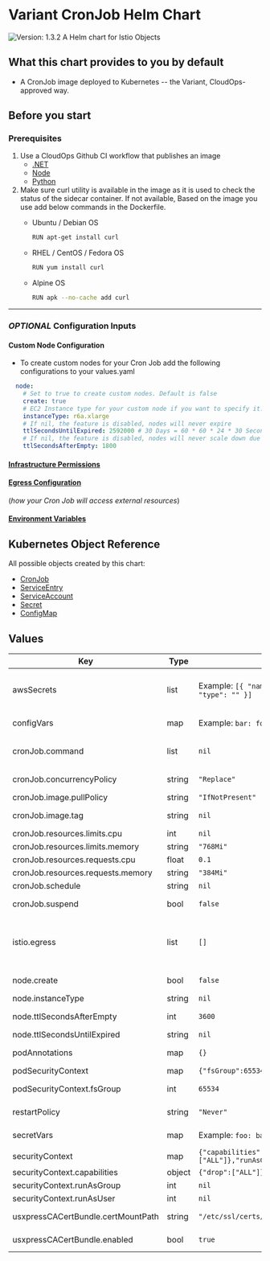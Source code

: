 # Variant CronJob Helm Chart

![Version: 1.3.2](https://img.shields.io/badge/Version-1.3.2-informational?style=flat-square) A Helm chart for Istio Objects

## What this chart provides to you by default

- A CronJob image deployed to Kubernetes -- the Variant, CloudOps-approved way.

## Before you start

### Prerequisites

1. Use a CloudOps Github CI workflow that publishes an image
   - [.NET](https://github.com/variant-inc/actions-dotnet)
   - [Node](https://github.com/variant-inc/actions-nodejs)
   - [Python](https://github.com/variant-inc/actions-python)
2. Make sure curl utility is available in the image as it is used to check the status of the sidecar container. If not available, Based on the image you use add below commands in the Dockerfile.
   - Ubuntu / Debian OS

     ```bash
     RUN apt-get install curl
     ```

   - RHEL / CentOS / Fedora OS

     ```bash
     RUN yum install curl
     ```

   - Alpine OS

     ```bash
     RUN apk --no-cache add curl
     ```

***

### *OPTIONAL* Configuration Inputs

#### Custom Node Configuration

- To create custom nodes for your Cron Job add the following configurations to your values.yaml

```yaml
  node:
    # Set to true to create custom nodes. Default is false
    create: true
    # EC2 Instance type for your custom node if you want to specify it.
    instanceType: r6a.xlarge
    # If nil, the feature is disabled, nodes will never expire
    ttlSecondsUntilExpired: 2592000 # 30 Days = 60 * 60 * 24 * 30 Seconds;
    # If nil, the feature is disabled, nodes will never scale down due to low utilization. Default 30 minutes
    ttlSecondsAfterEmpty: 1800
```

#### [Infrastructure Permissions](https://backstage.apps.ops-drivevariant.com/docs/default/Component/dx-docs/Apps/Common/rolearn/)

#### [Egress Configuration](https://backstage.apps.ops-drivevariant.com/docs/default/Component/dx-docs/Apps/Common/egress/)

(*how your Cron Job will access external resources*)

#### [Environment Variables](https://backstage.apps.ops-drivevariant.com/docs/default/Component/dx-docs/Apps/Common/environment_variables/)

## Kubernetes Object Reference

All possible objects created by this chart:

- [CronJob](https://kubernetes.io/docs/reference/kubernetes-api/workload-resources/cron-job-v1/)
- [ServiceEntry](https://istio.io/latest/docs/reference/config/networking/service-entry/#ServiceEntry)
- [ServiceAccount](https://kubernetes.io/docs/reference/kubernetes-api/authentication-resources/service-account-v1/)
- [Secret](https://kubernetes.io/docs/reference/kubernetes-api/config-and-storage-resources/secret-v1/)
- [ConfigMap](https://kubernetes.io/docs/reference/kubernetes-api/config-and-storage-resources/config-map-v1/)

<!-- markdownlint-disable MD034 -->

## Values

| Key | Type | Default | Description |
|-----|------|---------|-------------|
| awsSecrets | list | Example: `[{ "name": "eng-secret-in-aws", "type": "" }]` | A list of secrets to configure to make available to your API. Create your secret in AWS Secrets Manager as plain text. Full contents of this secret will be mounted as a file your application can read to /app/secrets/{name} See [AWS Secrets](https://backstage.apps.ops-drivevariant.com/docs/default/Component/dx-docs/Apps/Common/environment_variables) for more details. |
| configVars | map | Example: `bar: foo` | User defined environment variables are implemented here. [More Information](https://backstage.apps.ops-drivevariant.com/docs/default/Component/dx-docs/Apps/Common/environment_variables) |
| cronJob.command | list | `nil` | full path to the job script to execute. https://kubernetes.io/docs/concepts/workloads/controllers/cron-jobs/ |
| cronJob.concurrencyPolicy | string | `"Replace"` | https://kubernetes.io/docs/tasks/job/automated-tasks-with-cron-jobs/#concurrency-policy |
| cronJob.image.pullPolicy | string | `"IfNotPresent"` | IfNotPresent, Always, Never |
| cronJob.image.tag | string | `nil` | The full URL of the image to be deployed containing the HTTP API application |
| cronJob.resources.limits.cpu | int | `nil` | Limits CPU, intentionally set to null, can't be overridden |
| cronJob.resources.limits.memory | string | `"768Mi"` | Limits Memory |
| cronJob.resources.requests.cpu | float | `0.1` | Requests CPU |
| cronJob.resources.requests.memory | string | `"384Mi"` | Request memory |
| cronJob.schedule | string | `nil` | Cron Style Schedule. For help check https://crontab.guru/ |
| cronJob.suspend | bool | `false` | https://kubernetes.io/blog/2021/04/12/introducing-suspended-jobs/ |
| istio.egress | list | `[]` | A whitelist of external services that your application requires connection to. The whitelist applies to the entire namespace in which this chart is installed. [These services](https://github.com/variant-inc/iaac-eks/blob/master/scripts/istio/service-entries.eps#L8) are globally whitelisted and do not require declaration. See [egress](https://backstage.apps.ops-drivevariant.com/docs/default/Component/dx-docs/Apps/Common/egress). See [Ingress](https://backstage.apps.ops-drivevariant.com/docs/default/Component/dx-docs/Apps/Common/ingress) for more Istio details. |
| node.create | bool | `false` | Flag to determine whether or not custom nodes will be provisioned. |
| node.instanceType | string | `nil` | The EC2 Instance Type for your custom nodes. |
| node.ttlSecondsAfterEmpty | int | `3600` | Number of seconds before custom nodes will be removed if nothing is running on them. |
| node.ttlSecondsUntilExpired | string | `nil` | If nil, the feature is disabled, nodes will never expire |
| podAnnotations | map | `{}` | https://kubernetes.io/docs/concepts/overview/working-with-objects/annotations/ |
| podSecurityContext | map | `{"fsGroup":65534}` | Security Context for pods |
| podSecurityContext.fsGroup | int | `65534` | The files created in the container will be created with this gid `65534` is a `nobody` group |
| restartPolicy | string | `"Never"` | Use Never by default for jobs so new pod is created on failure instead of restarting containers |
| secretVars | map | Example: `foo: bar` | User defined secret variables are implemented here. [More Information](https://backstage.apps.ops-drivevariant.com/docs/default/Component/dx-docs/Apps/Common/environment_variables) |
| securityContext | map | `{"capabilities":{"drop":["ALL"]},"runAsGroup":null,"runAsUser":null}` | Security Context for containers |
| securityContext.capabilities | object | `{"drop":["ALL"]}` | Drop All capabilities |
| securityContext.runAsGroup | int | `nil` | Runs as numeric user |
| securityContext.runAsUser | int | `nil` | Runs as numeric user |
| usxpressCACertBundle.certMountPath | string | `"/etc/ssl/certs/"` | The cert is mounted to the default path mentioned. The path can also be changed. |
| usxpressCACertBundle.enabled | bool | `true` | If set to true, volume mounts the certificate from the custom-ca-certs secret |
